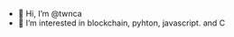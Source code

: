 - 👋 Hi, I’m @twnca
- 👀 I’m interested in blockchain, pyhton, javascript. and C

<!---
twnca/twnca is a ✨ special ✨ repository because its `README.md` (this file) appears on your GitHub profile.
You can click the Preview link to take a look at your changes.
--->
